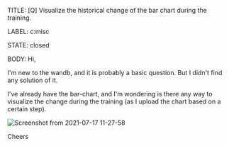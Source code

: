 TITLE:
[Q] Visualize the historical change of the bar chart during the training.

LABEL:
c:misc

STATE:
closed

BODY:
Hi,

I'm new to the wandb, and it is probably a basic question. But I didn't find any solution of it.

I've already have the bar-chart, and I'm wondering is there any way to visualize the change during the training (as I upload the chart based on a certain step).

![Screenshot from 2021-07-17 11-27-58](https://user-images.githubusercontent.com/33716428/126021954-17ef5127-6db5-467a-9079-560e49a7e635.png)

Cheers

